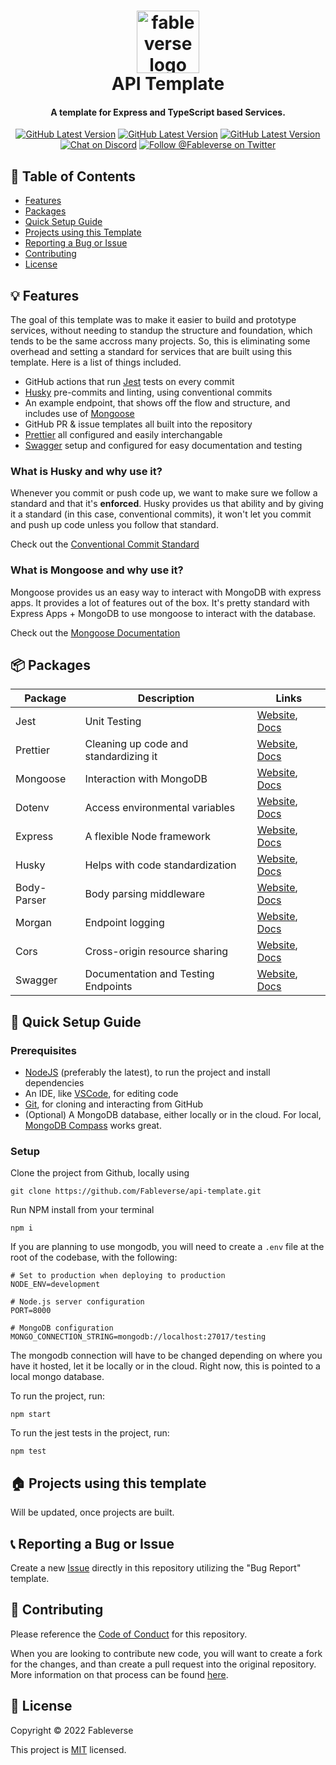 <div align="center">
  <h1> 
    <img alt="fableverse logo" src="https://user-images.githubusercontent.com/34040658/166625392-dcec9672-fd76-4914-a991-715c58cdd3c5.png" width="100px"/><br/>
    API Template 
  </h1>
  <h4> A template for Express and TypeScript based Services. </h4>
  
  <a href="https://github.com/Fableverse/api-template/releases"
    ><img
      src="https://img.shields.io/github/workflow/status/fableverse/api-template/Run Jest?color=white&label=build&style=flat-square"
      alt="GitHub Latest Version"
  /></a>
  <a href="https://github.com/Fableverse/api-template/releases"
    ><img
      src="https://img.shields.io/github/v/tag/fableverse/api-template?color=white&label=version&style=flat-square"
      alt="GitHub Latest Version"
  /></a>
  <a href=""
    ><img
      src="https://img.shields.io/github/commit-activity/w/fableverse/api-template?color=white&label=commit activity&style=flat-square"
      alt="GitHub Latest Version"
  /></a>
  <br />
  <a href="https://discord.gg/5a9bSRyYyF"
    ><img
      src="https://img.shields.io/discord/966144993163091988?label=discord&color=blue&style=flat-square"
      alt="Chat on Discord"
  /></a>
  <a href="https://twitter.com/Fableverse"
    ><img
      src="https://img.shields.io/badge/twitter-@fableverse-1DA1F3?color=blue&style=flat-square"
      alt="Follow @Fableverse on Twitter"
  /></a>
</div>

## 📖 Table of Contents

-   [Features](#-features)
-   [Packages](#-packages)
-   [Quick Setup Guide](#-quick-setup-guide)
-   [Projects using this Template](#-projects-using-this-template)
-   [Reporting a Bug or Issue](#-reporting-a-bug-or-issue)
-   [Contributing](#-contributing)
-   [License](#-license)

## 💡 Features

The goal of this template was to make it easier to build and prototype services, without needing to standup the structure and foundation, which tends to be the same accross many projects. So, this is eliminating some overhead and setting a standard for services that are built using this template. Here is a list of things included.

-   GitHub actions that run [Jest](https://jestjs.io/) tests on every commit
-   [Husky](https://typicode.github.io/husky/#/) pre-commits and linting, using conventional commits
-   An example endpoint, that shows off the flow and structure, and includes use of [Mongoose](https://mongoosejs.com/)
-   GitHub PR & issue templates all built into the repository
-   [Prettier](https://prettier.io/) all configured and easily interchangable
-   [Swagger](https://swagger.io/) setup and configured for easy documentation and testing

### What is Husky and why use it?

Whenever you commit or push code up, we want to make sure we follow a standard and that it's **enforced**. Husky provides us that ability and by giving it a standard (in this case, conventional commits), it won't let you commit and push up code unless you follow that standard.

Check out the [Conventional Commit Standard](https://www.conventionalcommits.org/en/v1.0.0/)

### What is Mongoose and why use it?

Mongoose provides us an easy way to interact with MongoDB with express apps. It provides a lot of features out of the box. It's pretty standard with Express Apps + MongoDB to use mongoose to interact with the database.

Check out the [Mongoose Documentation](https://mongoosejs.com/docs/index.html)

## 📦 Packages

| Package     | Description                           | Links                 |
| ----------- | ------------------------------------- | --------------------- |
| Jest        | Unit Testing                          | [Website](), [Docs]() |
| Prettier    | Cleaning up code and standardizing it | [Website](), [Docs]() |
| Mongoose    | Interaction with MongoDB              | [Website](), [Docs]() |
| Dotenv      | Access environmental variables        | [Website](), [Docs]() |
| Express     | A flexible Node framework             | [Website](), [Docs]() |
| Husky       | Helps with code standardization       | [Website](), [Docs]() |
| Body-Parser | Body parsing middleware               | [Website](), [Docs]() |
| Morgan      | Endpoint logging                      | [Website](), [Docs]() |
| Cors        | Cross-origin resource sharing         | [Website](), [Docs]() |
| Swagger     | Documentation and Testing Endpoints   | [Website](), [Docs]() |

## 🚀 Quick Setup Guide

### Prerequisites

-   [NodeJS](https://nodejs.org/en/) (preferably the latest), to run the project and install dependencies
-   An IDE, like [VSCode](https://code.visualstudio.com/), for editing code
-   [Git](https://gitforwindows.org/), for cloning and interacting from GitHub
-   (Optional) A MongoDB database, either locally or in the cloud. For local, [MongoDB Compass](https://www.mongodb.com/products/compass) works great.

### Setup

Clone the project from Github, locally using

```
git clone https://github.com/Fableverse/api-template.git
```

Run NPM install from your terminal

```
npm i
```

If you are planning to use mongodb, you will need to create a `.env` file at the root of the codebase, with the following:

```env
# Set to production when deploying to production
NODE_ENV=development

# Node.js server configuration
PORT=8000

# MongoDB configuration
MONGO_CONNECTION_STRING=mongodb://localhost:27017/testing
```

The mongodb connection will have to be changed depending on where you have it hosted, let it be locally or in the cloud. Right now, this is pointed to a local mongo database.

To run the project, run:

```
npm start
```

To run the jest tests in the project, run:

```
npm test
```

## 🏠 Projects using this template

Will be updated, once projects are built.

## 📞 Reporting a Bug or Issue

Create a new [Issue](https://github.com/Fableverse/api-template/issues) directly in this repository utilizing the "Bug Report" template.

## 🤝 Contributing

Please reference the [Code of Conduct](https://github.com/Fableverse/api-template/blob/main/CODE_OF_CONDUCT.md) for this repository.

When you are looking to contribute new code, you will want to create a fork for the changes, and than create a pull request into the original repository. More information on that process can be found [here](https://docs.github.com/en/pull-requests/collaborating-with-pull-requests/proposing-changes-to-your-work-with-pull-requests/creating-a-pull-request-from-a-fork).

## 📝 License

Copyright © 2022 Fableverse

This project is [MIT](https://github.com/Fableverse/api-template/blob/main/LICENSE) licensed.

